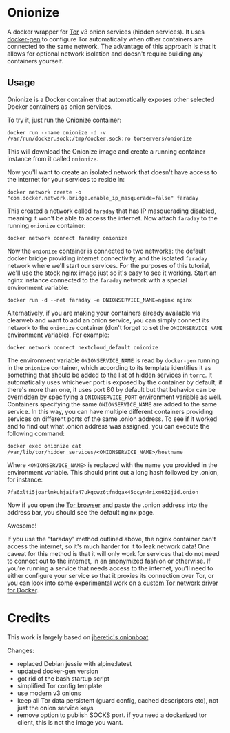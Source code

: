 # Onionize

A docker wrapper for [Tor](https://torproject.org) v3 onion services (hidden services). It uses [docker-gen](https://github.com/jwilder/docker-gen) to configure Tor automatically when other containers are connected to the same network. The advantage of this approach is that it allows for optional network isolation and doesn't require building any containers yourself.

## Usage
Onionize is a Docker container that automatically exposes other selected Docker containers as onion services.

To try it, just run the Onionize container:

	docker run --name onionize -d -v /var/run/docker.sock:/tmp/docker.sock:ro torservers/onionize

This will download the Onionize image and create a running container instance from it called `onionize`.

Now you'll want to create an isolated network that doesn't have access to the internet for your services to reside in:

	docker network create -o "com.docker.network.bridge.enable_ip_masquerade=false" faraday

This created a network called `faraday` that has IP masquerading disabled, meaning it won't be able to access the internet. Now attach `faraday` to the running `onionize` container:

	docker network connect faraday onionize

Now the `onionize` container is connected to two networks: the default docker bridge providing internet connectivity, and the isolated `faraday` network where we'll start our services. For the purposes of this tutorial, we'll use the stock nginx image just so it's easy to see it working. Start an nginx instance connected to the `faraday` network with a special environment variable:

	docker run -d --net faraday -e ONIONSERVICE_NAME=nginx nginx

Alternatively, if you are making your containers already available via clearweb and want to add an onion service, you can simply connect its network to the `onionize` container (don't forget to set the `ONIONSERVICE_NAME` environment variable). For example:

	docker network connect nextcloud_default onionize

The environment variable `ONIONSERVICE_NAME` is read by `docker-gen` running in the `onionize` container, which according to its template identifies it as something that should be added to the list of hidden services in `torrc`. It automatically uses whichever port is exposed by the container by default; if there's more than one, it uses port 80 by default but that behavior can be overridden by specifying a `ONIONSERVICE_PORT` environment variable as well. Containers specifying the same `ONIONSERVICE_NAME` are added to the same service. In this way, you can have multiple different containers providing services on different ports of the same .onion address. To see if it worked and to find out what .onion address was assigned, you can execute the following command:

	docker exec onionize cat /var/lib/tor/hidden_services/<ONIONSERVICE_NAME>/hostname

Where `<ONIONSERVICE_NAME>` is replaced with the name you provided in the environment variable. This should print out a long hash followed by .onion, for instance:

	7fa6xlti5joarlmkuhjaifa47ukgcwz6tfndgax45ocyn4rixm632jid.onion

Now if you open the [Tor browser](https://www.torproject.org/download/download-easy.html.en) and paste the .onion address into the address bar, you should see the default nginx page.

Awesome!

If you use the "faraday" method outlined above, the nginx container can't access the internet, so it's much harder for it to leak network data! One caveat for this method is that it will only work for services that do not need to connect out to the internet, in an anonymized fashion or otherwise. If you're running a service that needs access to the internet, you'll need to either configure your service so that it proxies its connection over Tor, or you can look into some experimental work on [a custom Tor network driver for Docker](https://github.com/jfrazelle/onion).

# Credits

This work is largely based on [jheretic's onionboat](https://github.com/jheretic/onionboat).

Changes:

 * replaced Debian jessie with alpine:latest
 * updated docker-gen version
 * got rid of the bash startup script
 * simplified Tor config template
 * use modern v3 onions
 * keep all Tor data persistent (guard config, cached descriptors etc), not just the onion service keys
 * remove option to publish SOCKS port. if you need a dockerized tor client, this is not the image you want.
